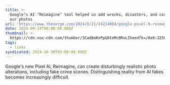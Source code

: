 ```yaml
---
title: >-
  Google’s AI ‘Reimagine’ tool helped us add wrecks, disasters, and corpses to
  our photos
url: 'https://www.theverge.com/2024/8/21/24224084/google-pixel-9-reimagine-ai-photos'
date: 2024-09-19T00:00:00.000Z
thumbnail: >-
  https://cdn.vox-cdn.com/thumbor/3Cad8eKxPpG6teMc0RvLIhoedfk=/0x0:2250x1500/1200x628/filters:focal(503x745:504x746)/cdn.vox-cdn.com/uploads/chorus_asset/file/25582867/ai_label__2_.png
tags:
  - links
syndicated: 2024-10-30T03:00:00.000Z
---
```


Google's new Pixel AI, Reimagine, can create disturbingly realistic photo alterations, including fake crime scenes. Distinguishing reality from AI fakes becomes increasingly difficult.
